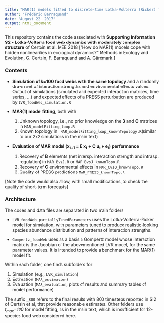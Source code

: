 ```yaml
---
title: "MAR(1) models fitted to discrete-time Lotka-Volterra (Ricker) food web dynamics"
author: "Frédéric Barraquand"
date: "August 22, 2017"
output: html_document
---
```


This repository contains the code associated with **Supporting Information S2 - Lotka-Volterra food web dynamics with moderately complex structure** of Certain et al. MEE 2018 ["How do MAR(1) models cope with hidden nonlinearities in
ecological dynamics?" Methods in Ecology and Evolution, G. Certain, F. Barraquand and A. Gårdmark.]

### Contents

* __Simulation of **k=100** food webs with the same topology__ and a randomly drawn set of interaction strengths and environmental effects values.  Output of simulations (simulated and expected interaction matrices, time series, ...) and expected effects of a PRESS perturbation are produced by `` LVR_foodWeb_simulation.R ``

* __MAR(1) model fitting__, both with 
  1. Unknown topology, i.e., no prior knowledge on the **B** and **C** matrices in ``MAR_modelFitting_loop.R``
  2. Known topology in `` MAR_modelFitting_loop_knownTopology.R``(similar to our 2x2 simulations in the main text)

* __Evaluation of MAR model (x<sub>t+1</sub> = B x<sub>t</sub> + C u<sub>t</sub> + e<sub>t</sub>) performance__
  1. Recovery of **B** elements (net intersp. interaction strength and intrasp. regulation) in ``MAR_BvsJ.R`` or ``MAR_BvsJ_knownTopo.R``
  2. Recovery of **C** environmental effects in ``MAR_CvsQ_knownTopo.R``
  3. Quality of PRESS predictions ``MAR_PRESS_knownTopo.R``

[Note the code would also allow, with small modifications, to check the quality of short-term forecasts]

### Architecture 

The codes and data files are separated in two main folders

* ``LVR_foodWeb_partiallyTunedParameters`` uses the Lotka-Volterra-Ricker model for simulation, with parameters tuned to produce realistic-looking species abundance distribution and patterns of interaction strengths. 

* ``Gompertz_foodWeb`` uses as a basis a Gompertz model whose interaction matrix is the Jacobian of the abovementioned LVR model, for the same parameter values. It is intended to provide a benchmark for the MAR(1) model fit. 

Within each folder, one finds subfolders for 
  1. Simulation (e.g., ``LVR_simulation``)
  2. Estimation (``MAR_estimation``)
  3. Evaluation (``MAR_evaluation``, plots of results and summary tables of model performance) 
  
The suffix ``_800`` refers to the final results with 800 timesteps reported in SI2 of Certain et al, that provide reasonable estimates. Other folders use *t<sub>max</sub>=100* for model fitting, as in the main text, which is insufficient for 12-species food web considered here. 





